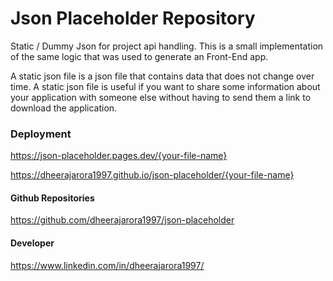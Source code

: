 # Json Placeholder Repository

Static / Dummy Json for project api handling. This is a small implementation of the same logic that was used to generate an Front-End app.

A static json file is a json file that contains data that does not change over time. A static json file is useful if you want to share some information about your application with someone else without having to send them a link to download the application.

### Deployment

https://json-placeholder.pages.dev/{your-file-name}

https://dheerajarora1997.github.io/json-placeholder/{your-file-name}

#### Github Repositories
https://github.com/dheerajarora1997/json-placeholder

#### Developer 
https://www.linkedin.com/in/dheerajarora1997/

